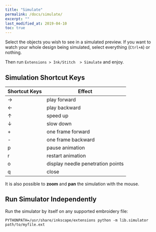 ```yaml
---
title: "Simulate"
permalink: /docs/simulate/
excerpt: ""
last_modified_at: 2019-04-10
toc: true
---
```


Select the objects you wish to see in a simulated preview. If you want to watch your whole design being simulated, select everything (`Ctrl+A`) or nothing.

Then  run `Extensions > Ink/Stitch  > Simulate` and enjoy.

## Simulation Shortcut Keys

Shortcut Keys | Effect
-------- | --------
<key>→</key> | play forward
<key>←</key> | play backward
<key>↑</key> | speed up
<key>↓</key> | slow down
<key>+</key> | one frame forward
<key>-</key> | one frame backward
<key>p</key> | pause animation
<key>r</key> | restart animation
<key>o</key> | display needle penetration points
<key>q</key> | close

It is also possible to **zoom** and **pan** the simulation with the mouse.

## Run Simulator Independently

Run the simulator by itself on any supported embroidery file:

```
PYTHONPATH=/usr/share/inkscape/extensions python -m lib.simulator path/to/myfile.ext
```
